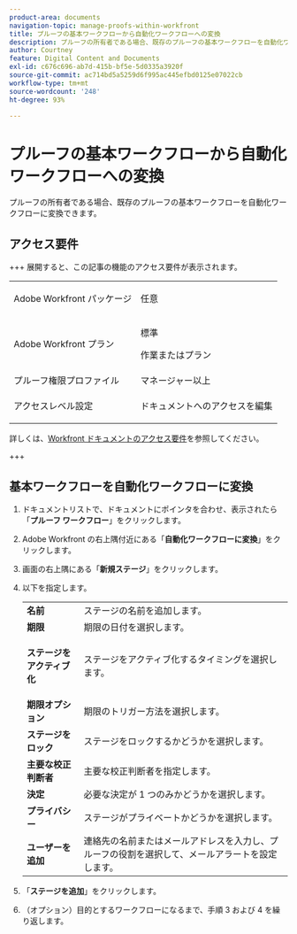 ```yaml
---
product-area: documents
navigation-topic: manage-proofs-within-workfront
title: プルーフの基本ワークフローから自動化ワークフローへの変換
description: プルーフの所有者である場合、既存のプルーフの基本ワークフローを自動化ワークフローに変換できます。
author: Courtney
feature: Digital Content and Documents
exl-id: c676c696-ab7d-415b-bf5e-5d0335a3920f
source-git-commit: ac714bd5a5259d6f995ac445efbd0125e07022cb
workflow-type: tm+mt
source-wordcount: '248'
ht-degree: 93%

---
```


# プルーフの基本ワークフローから自動化ワークフローへの変換

プルーフの所有者である場合、既存のプルーフの基本ワークフローを自動化ワークフローに変換できます。

## アクセス要件

+++ 展開すると、この記事の機能のアクセス要件が表示されます。

<table style="table-layout:auto"> 
 <col> 
 <col> 
 <tbody> 
  <tr> 
   <td role="rowheader">Adobe Workfront パッケージ</td> 
   <td> <p>任意</p> </td> 
  </tr> 
  <tr> 
   <td role="rowheader">Adobe Workfront プラン</td> 
   <td> 
   <p>標準</p>
   <p>作業またはプラン</p>
   </td> 
  </tr> 
  <tr> 
   <td role="rowheader">プルーフ権限プロファイル </td> 
   <td>マネージャー以上</td> 
  </tr> 
  <tr> 
   <td role="rowheader">アクセスレベル設定</td> 
   <td> <p>ドキュメントへのアクセスを編集</p> </td> 
  </tr> 
 </tbody> 
</table>

詳しくは、[Workfront ドキュメントのアクセス要件](/help/quicksilver/administration-and-setup/add-users/access-levels-and-object-permissions/access-level-requirements-in-documentation.md)を参照してください。

+++

## 基本ワークフローを自動化ワークフローに変換

1. ドキュメントリストで、ドキュメントにポインタを合わせ、表示されたら「**プルーフ ワークフロー**」をクリックします。
1. Adobe Workfront の右上隅付近にある「**自動化ワークフローに変換**」をクリックします。
1. 画面の右上隅にある「**新規ステージ**」をクリックします。
1. 以下を指定します。

   <table style="table-layout:auto"> 
    <col> 
    <col> 
    <tbody> 
     <tr> 
      <td role="rowheader"><strong>名前</strong> </td> 
      <td>ステージの名前を追加します。</td> 
     </tr> 
     <tr> 
      <td role="rowheader"><strong>期限</strong> </td> 
      <td>期限の日付を選択します。</td> 
     </tr> 
     <tr> 
      <td role="rowheader"> <p><strong>ステージをアクティブ化</strong> </p> </td> 
      <td>ステージをアクティブ化するタイミングを選択します。</td> 
     </tr> 
     <tr> 
      <td role="rowheader"><strong>期限オプション</strong> </td> 
      <td>期限のトリガー方法を選択します。</td> 
     </tr> 
     <tr> 
      <td role="rowheader"><strong>ステージをロック</strong> </td> 
      <td>ステージをロックするかどうかを選択します。</td> 
     </tr> 
     <tr> 
      <td role="rowheader"><strong>主要な校正判断者</strong> </td> 
      <td>主要な校正判断者を指定します。</td> 
     </tr> 
     <tr> 
      <td role="rowheader"><strong>決定</strong> </td> 
      <td>必要な決定が 1 つのみかどうかを選択します。 </td> 
     </tr> 
     <tr> 
      <td role="rowheader"><strong>プライバシー</strong> </td> 
      <td>ステージがプライベートかどうかを選択します。</td> 
     </tr> 
     <tr> 
      <td role="rowheader"><strong>ユーザーを追加</strong> </td> 
      <td>連絡先の名前またはメールアドレスを入力し、プルーフの役割を選択して、メールアラートを設定します。</td> 
     </tr> 
    </tbody> 
   </table>

1. 「**ステージを追加**」をクリックします。
1. （オプション）目的とするワークフローになるまで、手順 3 および 4 を繰り返します。

